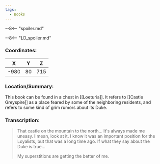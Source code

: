 ```yaml
---
tags:
  - Books
---
```


--8<-- "spoiler.md"

--8<-- "LD_spoiler.md"

### Coordinates:
| **X** | **Y**| **Z** |
|:-----:|:----:|:-----:|
|-980  |80   |715  |

### Location/Summary:
This book can be found in a chest in [[Loeturia]]. It refers to [[Castle Greyspire]] as a place feared by some of the neighboring residents, and refers to some kind of grim rumors about its Duke.

### Transcription:
> That castle on the mountain to the north... It's always made me uneasy. I mean, look at it. I know it was an important position for the Loyalists, but that was a long time ago. If what they say about the Duke is true...
>
> My superstitions are getting the better of me.

